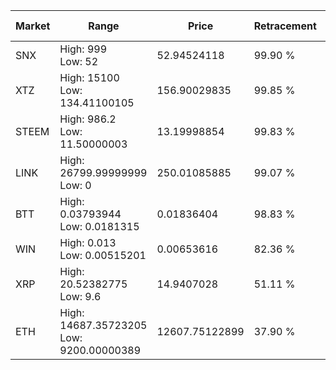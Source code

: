| Market | Range | Price| Retracement | Doubles to 50% |
| --- | --- | --- | --- | --- |
| SNX | High: 999<br />Low: 52 | 52.94524118 | 99.90 % | 9.93 |
| XTZ | High: 15100<br />Low: 134.41100105 | 156.90029835 | 99.85 % | 48.55 |
| STEEM | High: 986.2<br />Low: 11.50000003 | 13.19998854 | 99.83 % | 37.79 |
| LINK | High: 26799.99999999<br />Low: 0 | 250.01085885 | 99.07 % | 53.60 |
| BTT | High: 0.03793944<br />Low: 0.0181315 | 0.01836404 | 98.83 % | 1.53 |
| WIN | High: 0.013<br />Low: 0.00515201 | 0.00653616 | 82.36 % | 1.39 |
| XRP | High: 20.52382775<br />Low: 9.6 | 14.9407028 | 51.11 % | 1.01 |
| ETH | High: 14687.35723205<br />Low: 9200.00000389 | 12607.75122899 | 37.90 % | 0.00 |
